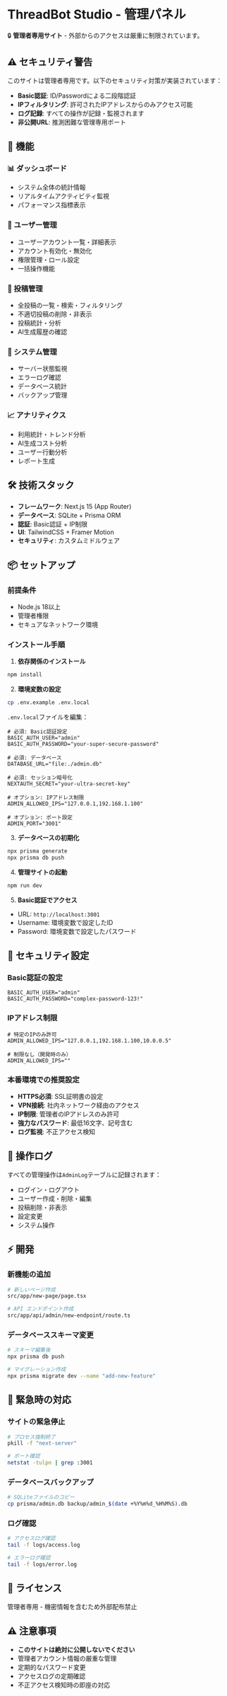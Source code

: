 # ThreadBot Studio - 管理パネル

🔒 **管理者専用サイト** - 外部からのアクセスは厳重に制限されています。

## ⚠️ セキュリティ警告

このサイトは管理者専用です。以下のセキュリティ対策が実装されています：

- **Basic認証**: ID/Passwordによる二段階認証
- **IPフィルタリング**: 許可されたIPアドレスからのみアクセス可能
- **ログ記録**: すべての操作が記録・監視されます
- **非公開URL**: 推測困難な管理専用ポート

## 🚀 機能

### 📊 ダッシュボード
- システム全体の統計情報
- リアルタイムアクティビティ監視
- パフォーマンス指標表示

### 👥 ユーザー管理
- ユーザーアカウント一覧・詳細表示
- アカウント有効化・無効化
- 権限管理・ロール設定
- 一括操作機能

### 📝 投稿管理
- 全投稿の一覧・検索・フィルタリング
- 不適切投稿の削除・非表示
- 投稿統計・分析
- AI生成履歴の確認

### 🔧 システム管理
- サーバー状態監視
- エラーログ確認
- データベース統計
- バックアップ管理

### 📈 アナリティクス
- 利用統計・トレンド分析
- AI生成コスト分析
- ユーザー行動分析
- レポート生成

## 🛠️ 技術スタック

- **フレームワーク**: Next.js 15 (App Router)
- **データベース**: SQLite + Prisma ORM
- **認証**: Basic認証 + IP制限
- **UI**: TailwindCSS + Framer Motion
- **セキュリティ**: カスタムミドルウェア

## 📦 セットアップ

### 前提条件
- Node.js 18以上
- 管理者権限
- セキュアなネットワーク環境

### インストール手順

1. **依存関係のインストール**
```bash
npm install
```

2. **環境変数の設定**
```bash
cp .env.example .env.local
```

`.env.local`ファイルを編集：
```env
# 必須: Basic認証設定
BASIC_AUTH_USER="admin"
BASIC_AUTH_PASSWORD="your-super-secure-password"

# 必須: データベース
DATABASE_URL="file:./admin.db"

# 必須: セッション暗号化
NEXTAUTH_SECRET="your-ultra-secret-key"

# オプション: IPアドレス制限
ADMIN_ALLOWED_IPS="127.0.0.1,192.168.1.100"

# オプション: ポート設定
ADMIN_PORT="3001"
```

3. **データベースの初期化**
```bash
npx prisma generate
npx prisma db push
```

4. **管理サイトの起動**
```bash
npm run dev
```

5. **Basic認証でアクセス**
- URL: `http://localhost:3001`
- Username: 環境変数で設定したID
- Password: 環境変数で設定したパスワード

## 🔐 セキュリティ設定

### Basic認証の設定
```env
BASIC_AUTH_USER="admin"
BASIC_AUTH_PASSWORD="complex-password-123!"
```

### IPアドレス制限
```env
# 特定のIPのみ許可
ADMIN_ALLOWED_IPS="127.0.0.1,192.168.1.100,10.0.0.5"

# 制限なし（開発時のみ）
ADMIN_ALLOWED_IPS=""
```

### 本番環境での推奨設定
- **HTTPS必須**: SSL証明書の設定
- **VPN接続**: 社内ネットワーク経由のアクセス
- **IP制限**: 管理者のIPアドレスのみ許可
- **強力なパスワード**: 最低16文字、記号含む
- **ログ監視**: 不正アクセス検知

## 📝 操作ログ

すべての管理操作は`AdminLog`テーブルに記録されます：

- ログイン・ログアウト
- ユーザー作成・削除・編集
- 投稿削除・非表示
- 設定変更
- システム操作

## ⚡ 開発

### 新機能の追加
```bash
# 新しいページ作成
src/app/new-page/page.tsx

# API エンドポイント作成
src/app/api/admin/new-endpoint/route.ts
```

### データベーススキーマ変更
```bash
# スキーマ編集後
npx prisma db push

# マイグレーション作成
npx prisma migrate dev --name "add-new-feature"
```

## 🚨 緊急時の対応

### サイトの緊急停止
```bash
# プロセス強制終了
pkill -f "next-server"

# ポート確認
netstat -tulpn | grep :3001
```

### データベースバックアップ
```bash
# SQLiteファイルのコピー
cp prisma/admin.db backup/admin_$(date +%Y%m%d_%H%M%S).db
```

### ログ確認
```bash
# アクセスログ確認
tail -f logs/access.log

# エラーログ確認
tail -f logs/error.log
```

## 📄 ライセンス

管理者専用 - 機密情報を含むため外部配布禁止

## ⚠️ 注意事項

- **このサイトは絶対に公開しないでください**
- 管理者アカウント情報の厳重な管理
- 定期的なパスワード変更
- アクセスログの定期確認
- 不正アクセス検知時の即座の対応
